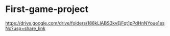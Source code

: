 # First-game-project

https://drive.google.com/drive/folders/188kLlABS3kvEjFqt1pPdHnNYoue1esNc?usp=share_link

